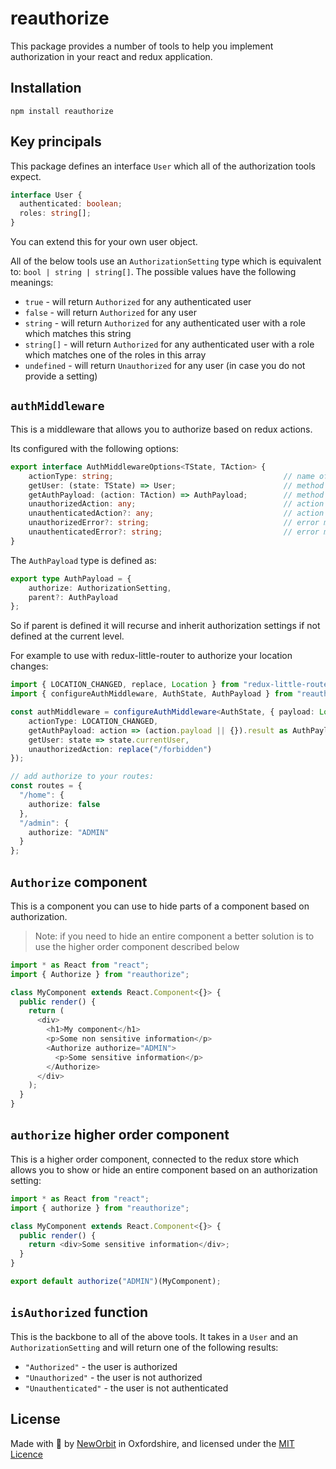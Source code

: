 # reauthorize

This package provides a number of tools to help you implement authorization in your react and redux application.

## Installation

`npm install reauthorize`

## Key principals

This package defines an interface `User` which all of the authorization tools expect.
```ts
interface User {
  authenticated: boolean;
  roles: string[];
}
```

You can extend this for your own user object.

All of the below tools use an `AuthorizationSetting` type which is equivalent to: `bool | string | string[]`.  The possible values have the following meanings:
 - `true` - will return `Authorized` for any authenticated user
 - `false` - will return `Authorized` for any user
 - `string` - will return `Authorized` for any authenticated user with a role which matches this string
 - `string[]` - will return `Authorized` for any authenticated user with a role which matches one of the roles in this array
 - `undefined` - will return `Unauthorized` for any user (in case you do not provide a setting)

## `authMiddleware`

This is a middleware that allows you to authorize based on redux actions.

Its configured with the following options:

```ts
export interface AuthMiddlewareOptions<TState, TAction> {
    actionType: string;                                      // name of action to monitor
    getUser: (state: TState) => User;                        // method to get the current user from the state
    getAuthPayload: (action: TAction) => AuthPayload;        // method to get the payload from the action
    unauthorizedAction: any;                                 // action to dispatch if unauthorized
    unauthenticatedAction?: any;                             // action to dispatch if unauthenticated (unauthorized will be used if not provided)
    unauthorizedError?: string;                              // error message to throw when unauthorized
    unauthenticatedError?: string;                           // error message to throw when authenticated
}
```

The `AuthPayload` type is defined as:
```ts
export type AuthPayload = {
    authorize: AuthorizationSetting,
    parent?: AuthPayload
};
```

So if parent is defined it will recurse and inherit authorization settings if not defined at the current level.

For example to use with redux-little-router to authorize your location changes:
```ts
import { LOCATION_CHANGED, replace, Location } from "redux-little-router";
import { configureAuthMiddleware, AuthState, AuthPayload } from "reauthorize";

const authMiddleware = configureAuthMiddleware<AuthState, { payload: Location }>({
    actionType: LOCATION_CHANGED,
    getAuthPayload: action => (action.payload || {}).result as AuthPayload,
    getUser: state => state.currentUser,
    unauthorizedAction: replace("/forbidden")
});

// add authorize to your routes:
const routes = {
  "/home": {
    authorize: false
  },
  "/admin": {
    authorize: "ADMIN"
  }
};
```

## `Authorize` component

This is a component you can use to hide parts of a component based on authorization.

> Note: if you need to hide an entire component a better solution is to use the higher order component described below

```ts
import * as React from "react";
import { Authorize } from "reauthorize";

class MyComponent extends React.Component<{}> {
  public render() {
    return (
      <div>
        <h1>My component</h1>
        <p>Some non sensitive information</p>
        <Authorize authorize="ADMIN">
          <p>Some sensitive information</p>
        </Authorize>
      </div>
    );
  }
}
```

## `authorize` higher order component

This is a higher order component, connected to the redux store which allows you to show or hide an entire component based on an authorization setting:

```ts
import * as React from "react";
import { authorize } from "reauthorize";

class MyComponent extends React.Component<{}> {
  public render() {
    return <div>Some sensitive information</div>;
  }
}

export default authorize("ADMIN")(MyComponent);
```

## `isAuthorized` function

This is the backbone to all of the above tools.  It takes in a `User` and  an `AuthorizationSetting` and will return one of the following results:
 - `"Authorized"` - the user is authorized
 - `"Unauthorized"` - the user is not authorized
 - `"Unauthenticated"` - the user is not authenticated

## License

Made with :sparkling_heart: by [NewOrbit](https://www.neworbit.co.uk/) in Oxfordshire, and licensed under the [MIT Licence](LICENSE)
